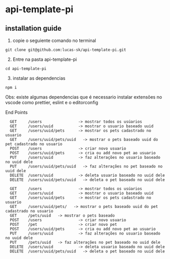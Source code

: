# api-template-pi

## installation guide

1. copie o seguiente comando no terminal

```
git clone git@github.com:lucas-sk/api-template-pi.git
```

2. Entre na pasta api-template-pi

```
cd api-template-pi
```

3. instalar as dependencias

```
npm i
```

Obs: existe algumas dependencias que é necessario instalar extensões no vscode como prettier, eslint e o editorconfig

End Points

```
  GET     /users                -> mostrar todos os usúarios
  GET     /users/uuid           -> mostrar o usuario baseado uuid
  GET     /users/uuid/pets      -> mostrar os pets cadastrado no usuario
  GET     /users/uuid/pets/uuid   -> mostrar o pets baseado uuid do pet cadastrado no usuario
  POST    /users                -> criar novo usuario
  POST    /users/uuid/pets      -> cria ou add novo pet ao usuario
  PUT     /users/uuid           -> faz alterações no usuario baseado no uuid dele
  PUT     /users/uuid/pets/uuid   -> faz alterações no pet baseado no uuid dele
  DELETE  /users/uuid           -> deleta usuario baseado no uuid dele
  DELETE  /users/uuid/pets/uuid   -> deleta o pet baseado no uuid dele
```

```
  GET     /users                -> mostrar todos os usúarios
  GET     /users/uuid           -> mostrar o usuario baseado uuid
  GET     /users/uuid/pets      -> mostrar os pets cadastrado no usuario
  GET     /users/uuid/pets/   -> mostrar o pets baseado uuid do pet cadastrado no usuario
  GET     /pets/uuid   -> mostrar o pets baseado
  POST    /users                -> criar novo usuario
  POST    /pet                  -> criar novo pet
  POST    /users/uuid/pets      -> cria ou add novo pet ao usuario
  PUT     /users/uuid           -> faz alterações no usuario baseado no uuid dele
  PUT     /pets/uuid   -> faz alterações no pet baseado no uuid dele
  DELETE  /users/uuid           -> deleta usuario baseado no uuid dele
  DELETE  /users/uuid/pets/uuid   -> deleta o pet baseado no uuid dele
```
